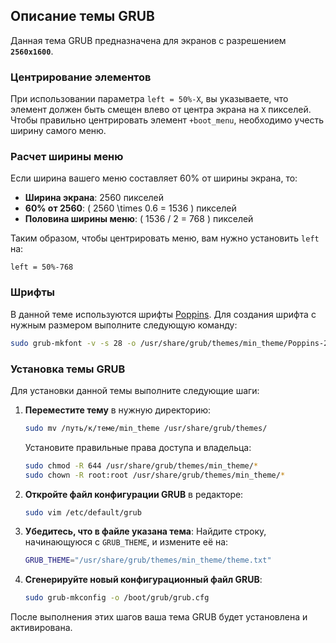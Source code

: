 ## Описание темы GRUB

Данная тема GRUB предназначена для экранов с разрешением **`2560x1600`**. 

### Центрирование элементов

При использовании параметра `left = 50%-X`, вы указываете, что элемент должен быть смещен влево от центра экрана на `X` пикселей. Чтобы правильно центрировать элемент `+boot_menu`, необходимо учесть ширину самого меню.

### Расчет ширины меню

Если ширина вашего меню составляет 60% от ширины экрана, то:

- **Ширина экрана**: 2560 пикселей
- **60% от 2560**: \( 2560 \times 0.6 = 1536 \) пикселей
- **Половина ширины меню**: \( 1536 / 2 = 768 \) пикселей

Таким образом, чтобы центрировать меню, вам нужно установить `left` на:

```plaintext
left = 50%-768
```

### Шрифты

В данной теме используются шрифты [Poppins](https://fonts.google.com/specimen/Poppins). 
Для создания шрифта с нужным размером выполните следующую команду:

```bash
sudo grub-mkfont -v -s 28 -o /usr/share/grub/themes/min_theme/Poppins-28.pf2 Poppins-Regular.ttf 
```

### Установка темы GRUB

Для установки данной темы выполните следующие шаги:

1. **Переместите тему** в нужную директорию:
   ```sh
   sudo mv /путь/к/теме/min_theme /usr/share/grub/themes/
   ```
   Установите правильные права доступа и владельца:
   ```sh
   sudo chmod -R 644 /usr/share/grub/themes/min_theme/*
   sudo chown -R root:root /usr/share/grub/themes/min_theme/*
   ```

2. **Откройте файл конфигурации GRUB** в редакторе:
   ```sh
   sudo vim /etc/default/grub
   ```

3. **Убедитесь, что в файле указана тема**:
   Найдите строку, начинающуюся с `GRUB_THEME`, и измените её на:
   ```sh
   GRUB_THEME="/usr/share/grub/themes/min_theme/theme.txt"
   ```

4. **Сгенерируйте новый конфигурационный файл GRUB**:
   ```sh
   sudo grub-mkconfig -o /boot/grub/grub.cfg
   ```

После выполнения этих шагов ваша тема GRUB будет установлена и активирована.